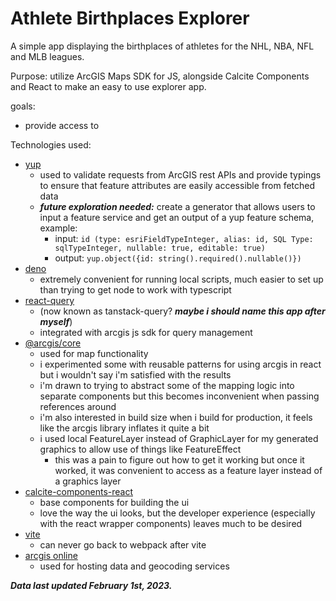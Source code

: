 # Athlete Birthplaces Explorer

A simple app displaying the birthplaces of athletes for the NHL, NBA, NFL and MLB leagues. 

Purpose: utilize ArcGIS Maps SDK for JS, alongside Calcite Components and React to make an easy to use explorer app.

goals:
- provide access to 

Technologies used:
- [yup](https://github.com/jquense/yup)
  - used to validate requests from ArcGIS rest APIs and provide typings to ensure that feature attributes are easily accessible from fetched data
  - ***future exploration needed:*** create a generator that allows users to input a feature service and get an output of a yup feature schema, example:
    - input: `id (type: esriFieldTypeInteger, alias: id, SQL Type: sqlTypeInteger, nullable: true, editable: true)`
    - output: `yup.object({id: string().required().nullable()})`
- [deno](https://deno.land)
  - extremely convenient for running local scripts, much easier to set up than trying to get node to work with typescript
- [react-query](https://tanstack.com/query/v3/) 
  - (now known as tanstack-query? ***maybe i should name this app after myself***) 
  - integrated with arcgis js sdk for query management
- [@arcgis/core](https://developers.arcgis.com/javascript/latest/)
  - used for map functionality
  - i experimented some with reusable patterns for using arcgis in react but i wouldn't say i'm satisfied with the results
  - i'm drawn to trying to abstract some of the mapping logic into separate components but this becomes inconvenient when passing references around
  - i'm also interested in build size when i build for production, it feels like the arcgis library inflates it quite a bit
  - i used local FeatureLayer instead of GraphicLayer for my generated graphics to allow use of things like FeatureEffect
    - this was a pain to figure out how to get it working but once it worked, it was convenient to access as a feature layer instead of a graphics layer
- [calcite-components-react](https://github.com/Esri/calcite-components)
  - base components for building the ui
  - love the way the ui looks, but the developer experience (especially with the react wrapper components) leaves much to be desired
- [vite](https://vitejs.dev)
  - can never go back to webpack after vite
- [arcgis online](https://www.arcgis.com/index.html)
  - used for hosting data and geocoding services
  

***Data last updated February 1st, 2023.***
